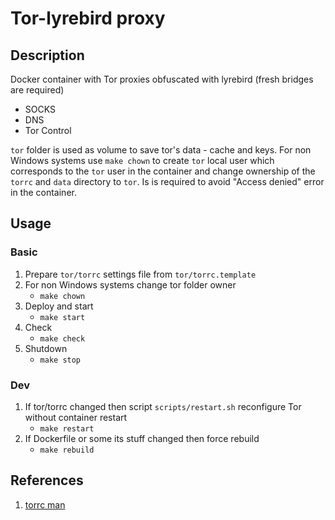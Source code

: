 # Tor-lyrebird proxy

## Description

Docker container with Tor proxies obfuscated with lyrebird (fresh bridges are required)

- SOCKS
- DNS
- Tor Control

`tor` folder is used as volume to save tor's data - cache and keys.
For non Windows systems use `make chown` to create `tor` local user
which corresponds to the `tor` user in the container and change
ownership of the `torrc` and `data` directory to `tor`. Is is required
to avoid "Access denied" error in the container.

## Usage

### Basic

1. Prepare `tor/torrc` settings file from `tor/torrc.template`
2. For non Windows systems change tor folder owner
    - `make chown`
3. Deploy and start
    - `make start`
4. Check
    - `make check`
5. Shutdown
    - `make stop`

### Dev

1. If tor/torrc changed then script `scripts/restart.sh` reconfigure Tor without container restart
    - `make restart`
2. If Dockerfile or some its stuff changed then force rebuild
    - `make rebuild`

## References

1. [torrc man](https://manpages.debian.org/jessie/tor/torrc.5)
